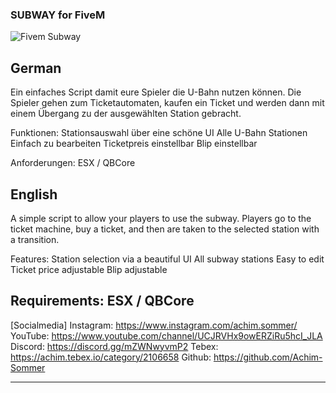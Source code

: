 ### SUBWAY for FiveM
![Fivem Subway](https://user-images.githubusercontent.com/39227403/174530778-9c1648c5-2733-4de5-ac07-3c2ee1158d0f.jpg)

## German
Ein einfaches Script damit eure Spieler die U-Bahn nutzen können. Die Spieler gehen zum Ticketautomaten, kaufen ein Ticket und werden dann mit einem Übergang zu der ausgewählten Station gebracht.

Funktionen:
Stationsauswahl über eine schöne UI
Alle U-Bahn Stationen
Einfach zu bearbeiten
Ticketpreis einstellbar
Blip einstellbar

Anforderungen:
ESX / QBCore 

## English
A simple script to allow your players to use the subway. Players go to the ticket machine, buy a ticket, and then are taken to the selected station with a transition.

Features:
Station selection via a beautiful UI
All subway stations
Easy to edit
Ticket price adjustable
Blip adjustable

Requirements:
ESX / QBCore 
---------------------------------------------------------------------------------------------------------------------------------------------------
[Socialmedia]
Instagram: https://www.instagram.com/achim.sommer/
YouTube: https://www.youtube.com/channel/UCJRVHx9owERZiRu5hcI_JLA 
Discord: https://discord.gg/mZWNwyvmP2 
Tebex: https://achim.tebex.io/category/2106658 
Github: https://github.com/Achim-Sommer 

---------------------------------------------------------------------------------------------------------------------------------------------------
